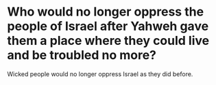 # Who would no longer oppress the people of Israel after Yahweh gave them a place where they could live and be troubled no more?

Wicked people would no longer oppress Israel as they did before.
